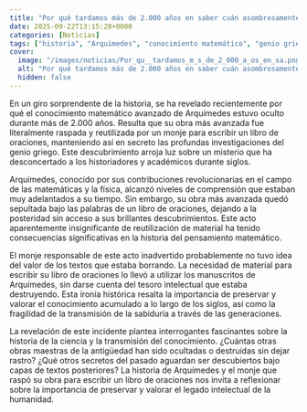```yaml
---
title: "Por qué tardamos más de 2.000 años en saber cuán asombrosamente lejos había llegado Arquímedes en su conocimiento de matemáticas"
date: 2025-09-22T13:15:28+0000
categories: [Noticias]
tags: ["historia", "Arquímedes", "conocimiento matemático", "genio griego", "descubrimientos", "libro de oraciones", "pensamiento matemático."]
cover:
  image: "/images/noticias/Por_qu__tardamos_m_s_de_2_000_a_os_en_sa.png"
  alt: "Por qué tardamos más de 2.000 años en saber cuán asombrosamente lejos había llegado Arquímedes en su conocimiento de matemáticas"
  hidden: false
---
```


En un giro sorprendente de la historia, se ha revelado recientemente por qué el conocimiento matemático avanzado de Arquímedes estuvo oculto durante más de 2.000 años. Resulta que su obra más avanzada fue literalmente raspada y reutilizada por un monje para escribir un libro de oraciones, manteniendo así en secreto las profundas investigaciones del genio griego. Este descubrimiento arroja luz sobre un misterio que ha desconcertado a los historiadores y académicos durante siglos.

Arquímedes, conocido por sus contribuciones revolucionarias en el campo de las matemáticas y la física, alcanzó niveles de comprensión que estaban muy adelantados a su tiempo. Sin embargo, su obra más avanzada quedó sepultada bajo las palabras de un libro de oraciones, dejando a la posteridad sin acceso a sus brillantes descubrimientos. Este acto aparentemente insignificante de reutilización de material ha tenido consecuencias significativas en la historia del pensamiento matemático.

El monje responsable de este acto inadvertido probablemente no tuvo idea del valor de los textos que estaba borrando. La necesidad de material para escribir su libro de oraciones lo llevó a utilizar los manuscritos de Arquímedes, sin darse cuenta del tesoro intelectual que estaba destruyendo. Esta ironía histórica resalta la importancia de preservar y valorar el conocimiento acumulado a lo largo de los siglos, así como la fragilidad de la transmisión de la sabiduría a través de las generaciones.

La revelación de este incidente plantea interrogantes fascinantes sobre la historia de la ciencia y la transmisión del conocimiento. ¿Cuántas otras obras maestras de la antigüedad han sido ocultadas o destruidas sin dejar rastro? ¿Qué otros secretos del pasado aguardan ser descubiertos bajo capas de textos posteriores? La historia de Arquímedes y el monje que raspó su obra para escribir un libro de oraciones nos invita a reflexionar sobre la importancia de preservar y valorar el legado intelectual de la humanidad.
